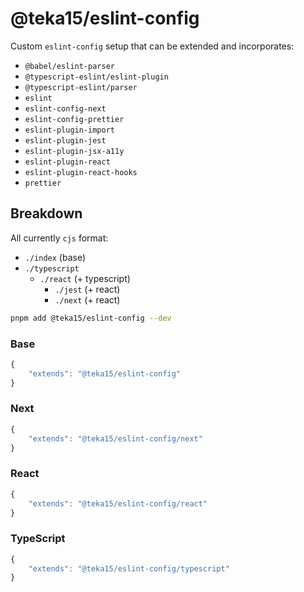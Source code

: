# @teka15/eslint-config

Custom `eslint-config` setup that can be extended and incorporates:

- `@babel/eslint-parser`
- `@typescript-eslint/eslint-plugin`
- `@typescript-eslint/parser`
- `eslint`
- `eslint-config-next`
- `eslint-config-prettier`
- `eslint-plugin-import`
- `eslint-plugin-jest`
- `eslint-plugin-jsx-a11y`
- `eslint-plugin-react`
- `eslint-plugin-react-hooks`
- `prettier`

## Breakdown

All currently `cjs` format:

- `./index` (base)
- `./typescript`
  - `./react` (+ typescript)
    - `./jest` (+ react)
    - `./next` (+ react)

```sh
pnpm add @teka15/eslint-config --dev
```

### Base

```js
{
    "extends": "@teka15/eslint-config"
}
```

### Next

```js
{
    "extends": "@teka15/eslint-config/next"
}
```

### React

```js
{
    "extends": "@teka15/eslint-config/react"
}
```

### TypeScript

```js
{
    "extends": "@teka15/eslint-config/typescript"
}
```
